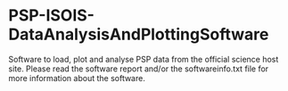 # PSP-ISOIS-DataAnalysisAndPlottingSoftware
 Software to load, plot and analyse PSP data from the official science host site.
Please read the software report and/or the softwareinfo.txt file for more information about the software.
